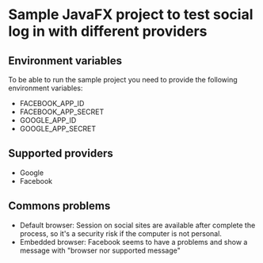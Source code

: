 # Sample JavaFX project to test social log in with different providers

## Environment variables
To be able to run the sample project you need to provide the following environment variables:
- FACEBOOK_APP_ID
- FACEBOOK_APP_SECRET
- GOOGLE_APP_ID
- GOOGLE_APP_SECRET

## Supported providers
- Google
- Facebook

## Commons problems
- Default browser: Session on social sites are available after complete the process, so it's a security risk if the computer is not personal.
- Embedded browser: Facebook seems to have a problems and show a message with "browser nor supported message"
